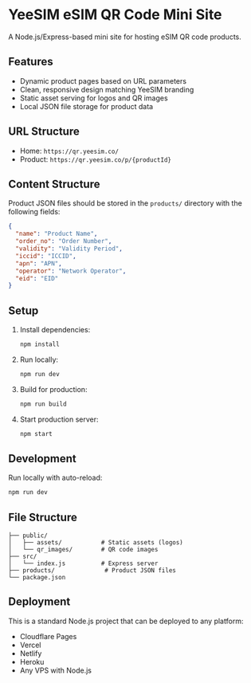 # YeeSIM eSIM QR Code Mini Site

A Node.js/Express-based mini site for hosting eSIM QR code products.

## Features

- Dynamic product pages based on URL parameters
- Clean, responsive design matching YeeSIM branding
- Static asset serving for logos and QR images
- Local JSON file storage for product data

## URL Structure

- Home: `https://qr.yeesim.co/`
- Product: `https://qr.yeesim.co/p/{productId}`

## Content Structure

Product JSON files should be stored in the `products/` directory with the following fields:

```json
{
  "name": "Product Name",
  "order_no": "Order Number",
  "validity": "Validity Period",
  "iccid": "ICCID",
  "apn": "APN",
  "operator": "Network Operator",
  "eid": "EID"
}
```

## Setup

1. Install dependencies:
   ```bash
   npm install
   ```

2. Run locally:
   ```bash
   npm run dev
   ```

3. Build for production:
   ```bash
   npm run build
   ```

4. Start production server:
   ```bash
   npm start
   ```

## Development

Run locally with auto-reload:
```bash
npm run dev
```

## File Structure

```
├── public/
│   ├── assets/           # Static assets (logos)
│   └── qr_images/        # QR code images
├── src/
│   └── index.js          # Express server
├── products/              # Product JSON files
└── package.json
```

## Deployment

This is a standard Node.js project that can be deployed to any platform:
- Cloudflare Pages
- Vercel
- Netlify
- Heroku
- Any VPS with Node.js
